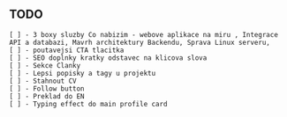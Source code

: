 ## TODO

    [ ] - 3 boxy sluzby Co nabizim - webove aplikace na miru , Integrace API a databazi, Mavrh architektury Backendu, Sprava Linux serveru,
    [ ] - poutavejsi CTA tlacitka
    [ ] - SEO doplnky kratky odstavec na klicova slova
    [ ] - Sekce Clanky
    [ ] - Lepsi popisky a tagy u projektu
    [ ] - Stahnout CV
    [ ] - Follow button
    [ ] - Preklad do EN
    [ ] - Typing effect do main profile card
